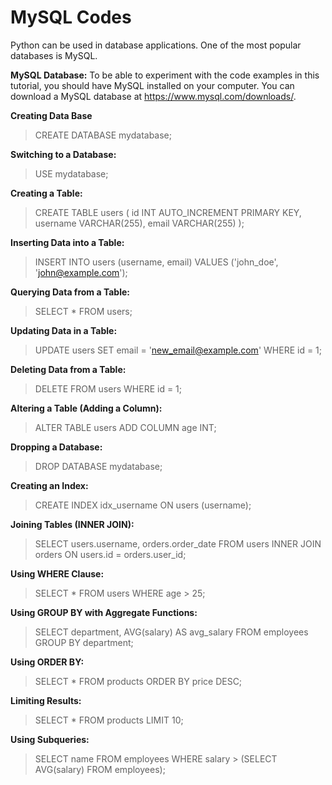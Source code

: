 # MySQL Codes

Python can be used in database applications. One of the most popular databases is MySQL.

**MySQL Database:** To be able to experiment with the code examples in this tutorial, you should have MySQL installed on your computer. You can download a MySQL database at https://www.mysql.com/downloads/.

**Creating Data Base**
> CREATE DATABASE mydatabase;

**Switching to a Database:**
> USE mydatabase;

**Creating a Table:**

>CREATE TABLE users (
>    id INT AUTO_INCREMENT PRIMARY KEY,
>    username VARCHAR(255),
>    email VARCHAR(255)
>);

**Inserting Data into a Table:**

>INSERT INTO users (username, email)
>VALUES ('john_doe', 'john@example.com');

**Querying Data from a Table:**

> SELECT * FROM users;

**Updating Data in a Table:**

>UPDATE users
>SET email = 'new_email@example.com'
>WHERE id = 1;


**Deleting Data from a Table:**

>DELETE FROM users
>WHERE id = 1;

**Altering a Table (Adding a Column):**

>ALTER TABLE users
>ADD COLUMN age INT;

**Dropping a Database:**

> DROP DATABASE mydatabase;

**Creating an Index:**

> CREATE INDEX idx_username ON users (username);

**Joining Tables (INNER JOIN):**

> SELECT users.username, orders.order_date
> FROM users
> INNER JOIN orders ON users.id = orders.user_id;

**Using WHERE Clause:**

>SELECT * FROM users
>WHERE age > 25;

**Using GROUP BY with Aggregate Functions:**

> SELECT department, AVG(salary) AS avg_salary
> FROM employees
> GROUP BY department;

**Using ORDER BY:**

> SELECT * FROM products
> ORDER BY price DESC;

**Limiting Results:**

> SELECT * FROM products
> LIMIT 10;

**Using Subqueries:**

> SELECT name
> FROM employees
> WHERE salary > (SELECT AVG(salary) FROM employees);
